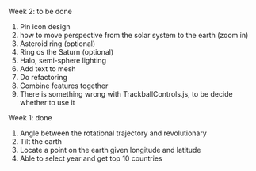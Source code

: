 Week 2: to be done
1. Pin icon design
2. how to move perspective from the solar system to the earth (zoom in)
3. Asteroid ring (optional)
4. Ring os the Saturn (optional)
5. Halo, semi-sphere lighting
6. Add text to mesh
7. Do refactoring
8. Combine features together
9. There is something wrong with TrackballControls.js, to be decide whether to use it

Week 1: done
1. Angle between the rotational trajectory and revolutionary 
2. Tilt the earth
3. Locate a point on the earth given longitude and latitude
4. Able to select year and get top 10 countries 
